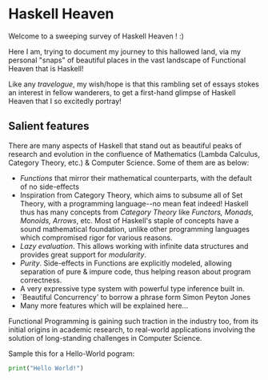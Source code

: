 # Haskell Heaven

Welcome to a sweeping survey of Haskell Heaven ! :)

Here I am, trying to document my journey to this hallowed land, via my personal "snaps" of beautiful places in the vast landscape of Functional Heaven that is Haskell! 

Like any _travelogue_, my wish/hope is that this rambling set of essays stokes an interest in fellow wanderers, to get a first-hand glimpse of Haskell Heaven that I so excitedly portray! 

## Salient features

There are many aspects of Haskell that stand out as beautiful peaks of research and evolution in the confluence of Mathematics (Lambda Calculus, Category Theory, etc.) & Computer Science. Some of them are as below:

+ _Functions_ that mirror their mathematical counterparts, with the default of no side-effects
+ Inspiration from Category Theory, which aims to subsume all of Set Theory, with a programming language--no mean feat indeed! Haskell thus has many concepts from _Category Theory_ like _Functors, Monads, Monoids, Arrows_, etc. Most of Haskell's staple of concepts have a sound mathematical foundation, unlike other programming languages which compromised rigor for various reasons.
+ _Lazy evaluation_. This allows working with infinite data structures and provides great support for _modularity_.
+ _Purity_. Side-effects in Functions are explicitly modeled, allowing separation of pure & impure code, thus helping reason about program correctness.
+ A very expressive type system with powerful type inference built in.
+ `Beautiful Concurrency' to borrow a phrase form Simon Peyton Jones
+ Many more features which will be explained here...

Functional Programming is gaining such traction in the industry too, from its initial origins in academic research, to real-world applications involving the solution of long-standing challenges in Computer Science.

Sample this for a Hello-World pogram:

``` python
print("Hello World!")
```
